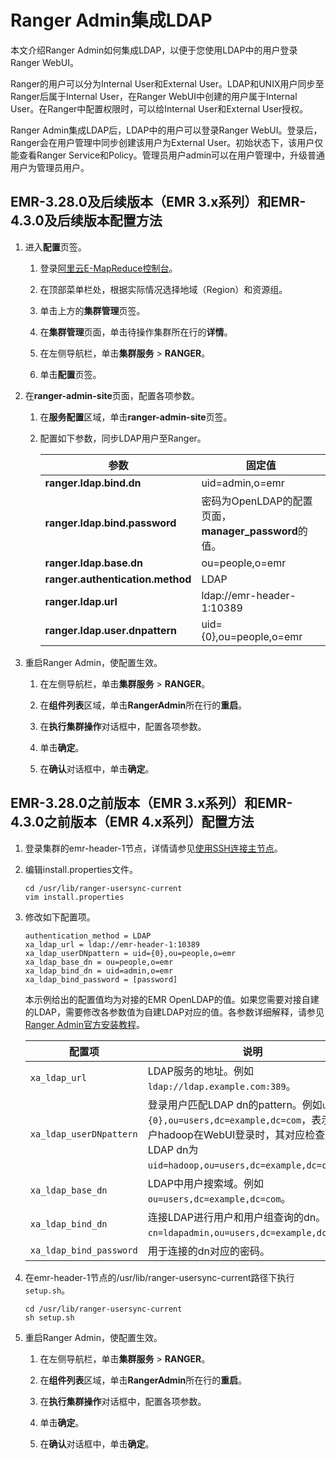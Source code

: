 # Ranger Admin集成LDAP

本文介绍Ranger Admin如何集成LDAP，以便于您使用LDAP中的用户登录Ranger WebUI。

Ranger的用户可以分为Internal User和External User。LDAP和UNIX用户同步至Ranger后属于Internal User，在Ranger WebUI中创建的用户属于Internal User。在Ranger中配置权限时，可以给Internal User和External User授权。

Ranger Admin集成LDAP后，LDAP中的用户可以登录Ranger WebUI。登录后，Ranger会在用户管理中同步创建该用户为External User。初始状态下，该用户仅能查看Ranger Service和Policy。管理员用户admin可以在用户管理中，升级普通用户为管理员用户。

## EMR-3.28.0及后续版本（EMR 3.x系列）和EMR-4.3.0及后续版本配置方法

1.  进入**配置**页签。

    1.  登录[阿里云E-MapReduce控制台](https://emr.console.aliyun.com/)。

    2.  在顶部菜单栏处，根据实际情况选择地域（Region）和资源组。

    3.  单击上方的**集群管理**页签。

    4.  在**集群管理**页面，单击待操作集群所在行的**详情**。

    5.  在左侧导航栏，单击**集群服务** \> **RANGER**。

    6.  单击**配置**页签。

2.  在**ranger-admin-site**页面，配置各项参数。

    1.  在**服务配置**区域，单击**ranger-admin-site**页签。

    2.  配置如下参数，同步LDAP用户至Ranger。

        |参数|固定值|
        |--|---|
        |**ranger.ldap.bind.dn**|uid=admin,o=emr|
        |**ranger.ldap.bind.password**|密码为OpenLDAP的配置页面，**manager\_password**的值。|
        |**ranger.ldap.base.dn**|ou=people,o=emr|
        |**ranger.authentication.method**|LDAP|
        |**ranger.ldap.url**|ldap://emr-header-1:10389|
        |**ranger.ldap.user.dnpattern**|uid=\{0\},ou=people,o=emr|

3.  重启Ranger Admin，使配置生效。

    1.  在左侧导航栏，单击**集群服务** \> **RANGER**。

    2.  在**组件列表**区域，单击**RangerAdmin**所在行的**重启**。

    3.  在**执行集群操作**对话框中，配置各项参数。

    4.  单击**确定**。

    5.  在**确认**对话框中，单击**确定**。


## EMR-3.28.0之前版本（EMR 3.x系列）和EMR-4.3.0之前版本（EMR 4.x系列）配置方法

1.  登录集群的emr-header-1节点，详情请参见[使用SSH连接主节点](/intl.zh-CN/集群管理/集群配置/连接集群/使用SSH连接主节点.md)。

2.  编辑install.properties文件。

    ```
    cd /usr/lib/ranger-usersync-current
    vim install.properties
    ```

3.  修改如下配置项。

    ```
    authentication_method = LDAP
    xa_ldap_url = ldap://emr-header-1:10389
    xa_ldap_userDNpattern = uid={0},ou=people,o=emr
    xa_ldap_base_dn = ou=people,o=emr
    xa_ldap_bind_dn = uid=admin,o=emr
    xa_ldap_bind_password = [password]
    ```

    本示例给出的配置值均为对接的EMR OpenLDAP的值。如果您需要对接自建的LDAP，需要修改各参数值为自建LDAP对应的值。各参数详细解释，请参见[Ranger Admin官方安装教程](https://cwiki.apache.org/confluence/display/RANGER/Apache+Ranger+0.5.0+Installation#ApacheRanger0.5.0Installation-InstallStepsforRangerPolicyAdminonRHEL/CentOS)。

    |配置项|说明|
    |---|--|
    |`xa_ldap_url`|LDAP服务的地址。例如`ldap://ldap.example.com:389`。|
    |`xa_ldap_userDNpattern`|登录用户匹配LDAP dn的pattern。例如`uid={0},ou=users,dc=example,dc=com`，表示当用户hadoop在WebUI登录时，其对应检查的LDAP dn为`uid=hadoop,ou=users,dc=example,dc=com`。|
    |`xa_ldap_base_dn`|LDAP中用户搜索域。例如`ou=users,dc=example,dc=com`。|
    |`xa_ldap_bind_dn`|连接LDAP进行用户和用户组查询的dn。例如`cn=ldapadmin,ou=users,dc=example,dc=com`。|
    |`xa_ldap_bind_password`|用于连接的dn对应的密码。|

4.  在emr-header-1节点的/usr/lib/ranger-usersync-current路径下执行`setup.sh`。

    ```
    cd /usr/lib/ranger-usersync-current
    sh setup.sh
    ```

5.  重启Ranger Admin，使配置生效。

    1.  在左侧导航栏，单击**集群服务** \> **RANGER**。

    2.  在**组件列表**区域，单击**RangerAdmin**所在行的**重启**。

    3.  在**执行集群操作**对话框中，配置各项参数。

    4.  单击**确定**。

    5.  在**确认**对话框中，单击**确定**。


